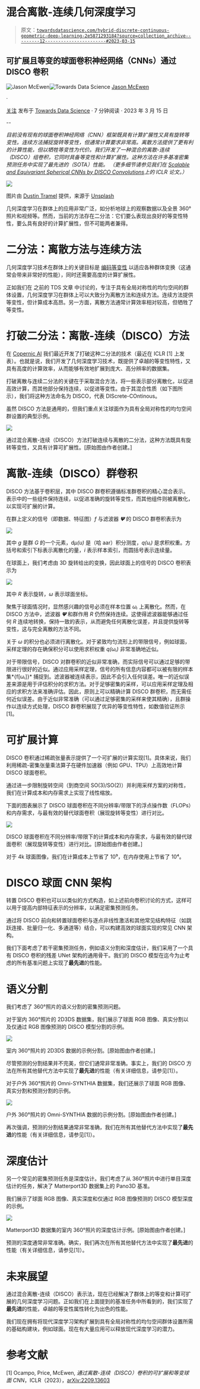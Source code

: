 # 混合离散-连续几何深度学习

> 原文：[`towardsdatascience.com/hybrid-discrete-continuous-geometric-deep-learning-2e5871293184?source=collection_archive---------12-----------------------#2023-03-15`](https://towardsdatascience.com/hybrid-discrete-continuous-geometric-deep-learning-2e5871293184?source=collection_archive---------12-----------------------#2023-03-15)

## 可扩展且等变的球面卷积神经网络（CNNs）通过 DISCO 卷积

[](https://jasonmcewen.medium.com/?source=post_page-----2e5871293184--------------------------------)![Jason McEwen](https://jasonmcewen.medium.com/?source=post_page-----2e5871293184--------------------------------)[](https://towardsdatascience.com/?source=post_page-----2e5871293184--------------------------------)![Towards Data Science](https://towardsdatascience.com/?source=post_page-----2e5871293184--------------------------------) [Jason McEwen](https://jasonmcewen.medium.com/?source=post_page-----2e5871293184--------------------------------)

·

[关注](https://medium.com/m/signin?actionUrl=https%3A%2F%2Fmedium.com%2F_%2Fsubscribe%2Fuser%2Fea87e920245&operation=register&redirect=https%3A%2F%2Ftowardsdatascience.com%2Fhybrid-discrete-continuous-geometric-deep-learning-2e5871293184&user=Jason+McEwen&userId=ea87e920245&source=post_page-ea87e920245----2e5871293184---------------------post_header-----------) 发布于 [Towards Data Science](https://towardsdatascience.com/?source=post_page-----2e5871293184--------------------------------) · 7 分钟阅读 · 2023 年 3 月 15 日 [](https://medium.com/m/signin?actionUrl=https%3A%2F%2Fmedium.com%2F_%2Fvote%2Ftowards-data-science%2F2e5871293184&operation=register&redirect=https%3A%2F%2Ftowardsdatascience.com%2Fhybrid-discrete-continuous-geometric-deep-learning-2e5871293184&user=Jason+McEwen&userId=ea87e920245&source=-----2e5871293184---------------------clap_footer-----------)

--

[](https://medium.com/m/signin?actionUrl=https%3A%2F%2Fmedium.com%2F_%2Fbookmark%2Fp%2F2e5871293184&operation=register&redirect=https%3A%2F%2Ftowardsdatascience.com%2Fhybrid-discrete-continuous-geometric-deep-learning-2e5871293184&source=-----2e5871293184---------------------bookmark_footer-----------)

*目前没有现有的球面卷积神经网络（CNN）框架既具有计算扩展性又具有旋转等变性。连续方法捕捉旋转等变性，但通常计算要求非常高。离散方法提供了更有利的计算性能，但以牺牲等变性为代价。我们开发了一种混合的离散-连续（DISCO）组卷积，它同时具备等变性和计算扩展性。这种方法在许多基准密集预测任务中实现了最先进的（SOTA）性能。 （更多细节请参见我们在* [*Scalable and Equivariant Spherical CNNs by DISCO Convolutions*](https://arxiv.org/abs/2209.13603)*上的 ICLR 论文。）*

![](img/0d7a81a6427d5be617a5918199498400.png)

图片由 [Dustin Tramel](https://unsplash.com/@dustintramel?utm_source=medium&utm_medium=referral) 提供，来源于 [Unsplash](https://unsplash.com/?utm_source=medium&utm_medium=referral)

几何深度学习在群体上的应用非常广泛，如分析地球上的观察数据以及全景 360°照片和视频等。然而，当前的方法存在二分法：它们要么表现出良好的等变性特性，要么具有良好的计算扩展性，但不可能两者兼得。

# 二分法：离散方法与连续方法

几何深度学习技术在群体上的关键目标是 [编码等变性](https://medium.com/towards-data-science/what-einstein-can-teach-us-about-machine-learning-1661e26bef2c) 以适应各种群体变换（这通常会带来非常好的性能），同时还需要高度的计算扩展性。

正如我们在 之前的 TDS 文章 中讨论的，专注于具有全局对称性的均匀空间的群体设置，几何深度学习在群体上可以大致分为离散方法和连续方法。连续方法提供等变性，但计算成本高昂。另一方面，离散方法通常计算效率相对较高，但牺牲了等变性。

# 打破**二分法**：离散-连续（DISCO）方法

在 [Copernic AI](https://copernicai.com/) 我们最近开发了打破这种二分法的技术（最近在 ICLR [1] 上发表）。也就是说，我们开发了几何深度学习技术，既提供了卓越的等变性特性，又具有高度的计算效率，从而能够有效地扩展到庞大、高分辨率的数据集。

打破离散与连续二分法的关键在于采取混合方法，将一些表示部分离散化，以促进高效计算，而其他部分保持连续，以促进等变性。由于其混合性质（如下图所示），我们将这种方法命名为 DISCO，代表 DIScrete-COntinous。

虽然 DISCO 方法是通用的，但我们重点关注球面作为具有全局对称性的均匀空间群设置的典型示例。

![](img/2de8720278abce3b8483cda5e31abb2a.png)

通过混合离散-连续（DISCO）方法打破连续与离散的二分法，这种方法既具有旋转等变性，又具有计算可扩展性。[原始图由作者创建。]

# 离散-连续（DISCO）群卷积

DISCO 方法基于卷积层，其中 DISCO 群卷积遵循标准群卷积的精心混合表示。表示中的一些组件保持连续，以促进准确的旋转等变性，而其他组件则被离散化，以实现可扩展的计算。

在群上定义的信号（即数据、特征图）*f* 与滤波器 *𝝭* 的 DISCO 群卷积表示为

![](img/238d0bbb91abad97fc466bac9e89153f.png)

其中 *g* 是群 *G* 的一个元素，d*µ(u)* 是（哈 aar）积分测度，*q(uᵢ)* 是求积权重。方括号和索引下标表示离散化的量，*i* 表示样本索引，而圆括号表示连续量。

在球面上，我们考虑由 3D 旋转给出的变换，因此球面上的信号的 DISCO 卷积表示为

![](img/762b297f89bf797a95e2778eaf6e8a9d.png)

其中 *R* 表示旋转，*ω* 表示球面坐标。

聚焦于球面情况时，显然感兴趣的信号必须在样本位置 *ωᵢ* 上离散化。然而，在 DISCO 方法中，滤波器 *𝝭* 和群作用 *R* 仍然保持连续。这使得滤波器能够通过任何 *R* 连续地转换，保持一致的表示，从而避免任何离散化误差，并且提供旋转等变性，这与完全离散的方法不同。

关于 *ω* 的积分也必须进行离散化。对于紧致均匀流形上的带限信号，例如球面，采样定理的存在确保积分可以使用求积权重 *q(ωᵢ)* 非常准确地近似。

对于带限信号，DISCO 对群卷积的近似非常准确，而实际信号可以通过足够的带限进行很好的近似。通过应用采样定理，信号的所有信息内容都可以被有限的样本集*{f[ωᵢ]}* 捕捉到。滤波器被连续表示，因此不会引入任何误差。唯一的近似误差来源是用于评估积分的求积方法。对于足够密集的采样，可以应用采样定理及相应的求积方法来准确评估。因此，原则上可以精确计算 DISCO 群卷积，而无需任何近似误差。由于近似非常准确（可以通过足够密集的采样来使其精确），且群操作以连续方式处理，DISCO 群卷积展现了优异的等变性特性，如数值验证所示[1]。

# 可扩展计算

DISCO 卷积通过稀疏张量表示提供了一个可扩展的计算实现[1]。具体来说，我们利用稀疏-密集张量乘法算子在硬件加速器（例如 GPU、TPU）上高效地计算 DISCO 球面卷积。

通过进一步限制旋转空间（到商空间 SO(3)/SO(2)）并利用采样方案的对称性，我们在计算成本和内存需求上实现了线性缩放。

下面的图表展示了 DISCO 球面卷积在不同分辨率/带限下的浮点操作数（FLOPs）和内存需求，与最有效的替代球面卷积（展现旋转等变性）进行对比。

![](img/83e4e1d128da89b53b82de442ca43e67.png)

DISCO 球面卷积在不同分辨率/带限下的计算成本和内存需求，与最有效的替代球面卷积（展现旋转等变性）进行对比。[原始图由作者创建。]

对于 4k 球面图像，我们在计算成本上节省了 10⁹，在内存使用上节省了 10⁴。

# DISCO 球面 CNN 架构

转置 DISCO 卷积也可以以类似的方式构造，如上述前向卷积讨论的方式，这样可以用于提高内部特征表示的分辨率，以满足密集预测任务。

通过将 DISCO 前向和转置球面卷积与逐点非线性激活和其他常见结构特征（如跳跃连接、批量归一化、多通道等）结合，可以构建高效的球面实现的常见 CNN 架构。

我们下面考虑了若干密集预测任务，例如语义分割和深度估计，我们采用了一个具有 DISCO 卷积的残差 UNet 架构的通用骨干。我们的 DISCO 模型在迄今为止考虑的所有基准问题上实现了**最先进**的性能。

# 语义分割

我们考虑了 360°照片的语义分割的密集预测问题。

对于室内 360°照片的 2D3DS 数据集，我们展示了球面 RGB 图像、真实分割以及仅通过 RGB 图像预测的 DISCO 模型分割的示例。

![](img/f3f13d8ef766e10bcf59fafdbed3d5f6.png)

室内 360°照片的 2D3DS 数据的示例分割。[原始图由作者创建。]

尽管预测的分割结果并不完美，但它们通常非常准确。事实上，我们的 DISCO 方法在所有其他替代方法中实现了**最先进**的性能（有关详细信息，请参见[1]）。

对于户外 360°照片的 Omni-SYNTHIA 数据集，我们还展示了球面 RGB 图像、真实分割和预测分割的示例。

![](img/e0bb4385a793de7cfb76308cf381b0ce.png)

户外 360°照片的 Omni-SYNTHIA 数据的示例分割。[原始图由作者创建。]

再次强调，预测的分割结果通常非常准确，我们在所有其他替代方法中实现了**最先进**的性能（有关详细信息，请参见[1]）。

# 深度估计

另一个常见的密集预测任务是深度估计。我们考虑了从 360°照片中进行单目深度估计的任务，解决了 Matterport3D 数据集上的 Pano3D 基准。

我们展示了球面 RGB 图像、真实深度和仅通过 RGB 图像预测的 DISCO 模型深度的示例。

![](img/43c0f63ec29069e6e6722f6e7735da5b.png)

Matterport3D 数据集的室内 360°照片的深度估计示例。[原始图由作者创建。]

预测的深度通常非常准确。确实，我们再次在所有其他替代方法中实现了**最先进**的性能（有关详细信息，请参见[1]）。

# 未来展望

通过混合离散-连续（DISCO）表示法，现在已经解决了群体上的等变和计算可扩展的几何深度学习问题。正如我们在上面提到的基准任务中所看到的，我们实现了**最先进**的性能，卓越的等变性属性转化为出色的性能。

我们现在拥有将现代深度学习架构扩展到具有全局对称性的均匀空间群体设置所需的基础构建块，例如球面。现在有大量应用可以释放现代深度学习的潜力。

# 参考文献

[1] Ocampo, Price, McEwen, *通过离散-连续（DISCO）卷积的可扩展和等变球面 CNN*，ICLR（2023），[arXiv:2209.13603](https://arxiv.org/abs/2209.13603)
